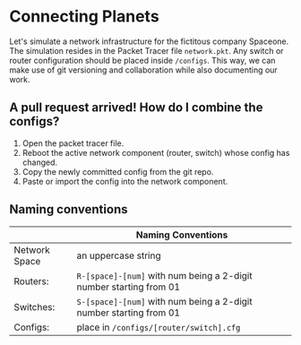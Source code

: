 # Connecting Planets

Let's simulate a network infrastructure for the fictitous company
Spaceone. The simulation resides in the Packet Tracer file
`network.pkt`. Any switch or router configuration should be placed
inside `/configs`. This way, we can make use of git versioning and
collaboration while also documenting our work.

## A pull request arrived! How do I combine the configs?

1. Open the packet tracer file.
2. Reboot the active network component (router, switch) whose config has changed.
3. Copy the newly committed config from the git repo.
4. Paste or import the config into the network component.

## Naming conventions

|               | Naming Conventions |
| ------------- | ------------------- |
| Network Space | an uppercase string |
| Routers:      | `R-[space]-[num]` with num being a 2-digit number starting from 01 |
| Switches:     | `S-[space]-[num]` with num being a 2-digit number starting from 01 |
| Configs:      | place in `/configs/[router/switch].cfg` |
